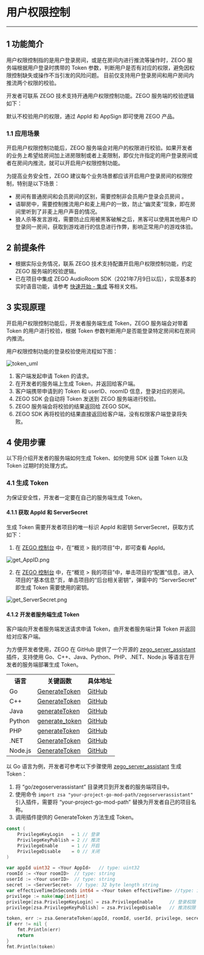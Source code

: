 
# 用户权限控制

---

## 1 功能简介

用户权限控制指的是用户登录房间，或是在房间内进行推流等操作时，ZEGO 服务端根据用户登录时携带的 Token 参数，判断用户是否有对应的权限，避免因权限控制缺失或操作不当引发的风险问题。
目前仅支持用户登录房间和用户房间内推流两个权限的校验。

<div class="mk-warning">


开发者可联系 ZEGO 技术支持开通用户权限控制功能。ZEGO 服务端的校验逻辑如下：

默认不校验用户的权限，通过 AppId 和 AppSign 即可使用 ZEGO 产品。

</div>

### 1.1 应用场景

开启用户权限控制功能后，ZEGO 服务端会对用户的权限进行校验。如果开发者的业务上希望给房间加上进房限制或者上麦限制，即仅允许指定的用户登录房间或者在房间内推流，就可以开启用户权限控制功能。

为提高业务安全性，ZEGO 建议每个业务场景都应该开启用户登录房间的权限控制，特别是以下场景：

- 房间有普通房间和会员房间的区别，需要控制非会员用户登录会员房间 。
- 语聊房中，需要控制推流用户和麦上用户的一致，防止“幽灵麦”现象，即在房间里听到了非麦上用户声音的情况。
- 狼人杀等发言游戏，需要防止应用被黑客破解之后，黑客可以使用其他用户 ID 登录同一房间，获取到游戏进行的信息进行作弊，影响正常用户的游戏体验。


## 2 前提条件

- 根据实际业务情况，联系 ZEGO 技术支持配置开启用户权限控制功能，约定 ZEGO 服务端的校验逻辑。
- 已在项目中集成 ZEGO AudioRoom SDK（2021年7月9日以后），实现基本的实时语音功能，请参考 [快速开始 - 集成](!Integration/SDK_Integration) 等相关文档。


## 3 实现原理

开启用户权限控制功能后，开发者服务端生成 Token，ZEGO 服务端会对带着 Token 的用户进行校验，根据 Token 参数判断用户是否能登录特定房间和在房间内推流。


用户权限控制功能的登录校验使用流程如下图：

![token_uml](https://doc-media.zego.im/sdk-doc/Pics/QuickStart/token_uml.png)

1. 客户端发起申请 Token 的请求。
2. 在开发者的服务端上生成 Token，并返回给客户端。
3. 客户端携带申请到的 Token 和 userID、roomID 信息，登录对应的房间。
4. ZEGO SDK 会自动将 Token 发送到 ZEGO 服务端进行校验。
5. ZEGO 服务端会将校验的结果返回给 ZEGO SDK。
6. ZEGO SDK 再将校验的结果直接返回给客户端，没有权限客户端登录将失败。



## 4 使用步骤

以下将介绍开发者的服务端如何生成 Token、如何使用 SDK 设置 Token 以及 Token 过期时的处理方式。

### 4.1 生成 Token

<div class="mk-warning">


为保证安全性，开发者一定要在自己的服务端生成 Token。 
</div>



#### 4.1.1 获取 AppId 和 ServerSecret

生成 Token 需要开发者项目的唯一标识 AppId 和密钥 ServerSecret，获取方式如下：

1. 在 [ZEGO 控制台](https://console.zego.im/) 中，在“概览 > 我的项目”中，即可查看 AppId。

![get_AppID.png](https://doc-media.zego.im/sdk-doc/Pics/QuickStart/get_AppID.png)

2. 在 [ZEGO 控制台](https://console.zego.im/) 中，在“概览 > 我的项目”中，单击项目的“配置”信息，进入项目的“基本信息”页，单击项目的“后台相关密钥”，弹窗中的 “ServerSecret” 即生成 Token 需要使用的密钥。

![get_ServerSecret.png](https://doc-media.zego.im/sdk-doc/Pics/QuickStart/get_ServerSecret.png)


#### 4.1.2 开发者服务端生成 Token

<div class="mk-hint">


客户端向开发者服务端发送请求申请 Token，由开发者服务端计算 Token 并返回给对应客户端。
</div>


为方便开发者使用，ZEGO 在 GitHub 提供了一个开源的 [zego_server_assistant](https://github.com/zegoim/zego_server_assistant) 插件，支持使用 Go、C++、Java、Python、PHP、.NET、Node.js 等语言在开发者的服务端部署生成 Token。


<table>
  <colgroup>
    <col>
    <col>
    <col>
  </colgroup>
  <tbody><tr>
    <th>语言</th>
    <th>关键函数</th>
    <th>具体地址</th>
  </tr>
  <tr>
    <td>Go</td>
    <td><a target="_blank" href="https://github.com/zegoim/zego_server_assistant/blob/release/github/go/zegoserverassistant/token.go">GenerateToken</a></td>
    <td><a target="_blank" href="https://github.com/zegoim/zego_server_assistant/tree/release/github/go">GitHub</a></td>
  </tr>
  <tr>
    <td>C++</td>
    <td><a target="_blank" href="https://github.com/zegoim/zego_server_assistant/blob/release/github/c%2B%2B/kernel/impl/ZegoServerAssistant.cpp">GenerateToken</a></td>
    <td><a target="_blank" href="https://github.com/zegoim/zego_server_assistant/tree/release/github/c%2B%2B">GitHub</a></td>
  </tr>
  <tr>
    <td>Java</td>
    <td><a target="_blank" href="https://github.com/zegoim/zego_server_assistant/blob/release/github/java/src/im/zego/serverassistant/ZegoServerAssistant.java">generateToken</a></td>
    <td><a target="_blank" href="https://github.com/zegoim/zego_server_assistant/tree/release/github/java">GitHub</a></td>
  </tr>
  <tr>
    <td>Python</td>
    <td><a target="_blank" href="https://github.com/zegoim/zego_server_assistant/blob/release/github/python/src/zego_server_assistant.py">generate_token</a></td>
    <td><a target="_blank" href="https://github.com/zegoim/zego_server_assistant/tree/release/github/python">GitHub</a></td>
  </tr>
  <tr>
    <td>PHP</td>
    <td><a target="_blank" href="https://github.com/zegoim/zego_server_assistant/blob/release/github/php/src/ZEGO/ZegoServerAssistant.php">generateToken</a></td>
    <td><a target="_blank" href="https://github.com/zegoim/zego_server_assistant/tree/release/github/php">GitHub</a></td>
  </tr>
  <tr>
    <td>.NET</td>
    <td><a target="_blank" href="https://github.com/zegoim/zego_server_assistant/blob/release/github/.net/src/ZegoServerAssistant/GenerateToken.cs">GenerateToken</a></td>
    <td><a target="_blank" href="https://github.com/zegoim/zego_server_assistant/tree/release/github/.net">GitHub</a></td>
  </tr>
  <tr>
    <td>Node.js</td>
    <td><a target="_blank" href="https://github.com/zegoim/zego_server_assistant/tree/release/github/nodejs/server">GenerateToken</a></td>
    <td><a target="_blank" href="https://github.com/zegoim/zego_server_assistant/tree/release/github/nodejs">GitHub</a></td>
  </tr>
</tbody></table>




以 Go 语言为例，开发者可参考以下步骤使用 [zego_server_assistant](https://github.com/zegoim/zego_server_assistant) 生成 Token：


1. 将 “go/zegoserverassistant” 目录拷贝到开发者的服务端项目中。
2. 使用命令 `import zsa "your-project-go-mod-path/zegoserverassistant"` 引入插件，需要将 “your-project-go-mod-path” 替换为开发者自己的项目名称。
3. 调用插件提供的 GenerateToken 方法生成 Token。




```go
const (
	PrivilegeKeyLogin   = 1 // 登录
	PrivilegeKeyPublish = 2 // 推流
	PrivilegeEnable     = 1 // 开启
	PrivilegeDisable    = 0 // 关闭
)

var appId uint32 = <Your AppId>   // type: uint32
roomId := <Your roomID>  // type: string
userId := <Your userID>  // type: string
secret := <ServerSecret>  // type: 32 byte length string
var effectiveTimeInSeconds int64 = <Your token effectiveTime> //type: int64; unit: s
privilege := make(map[int]int)
privilege[zsa.PrivilegeKeyLogin] = zsa.PrivilegeEnable      // 登录权限
privilege[zsa.PrivilegeKeyPublish] = zsa.PrivilegeDisable   // 推流权限

token, err := zsa.GenerateToken(appId, roomId, userId, privilege, secret, effectiveTimeInSeconds)
if err != nil {
    fmt.Println(err)
    return
}
fmt.Println(token)
```



